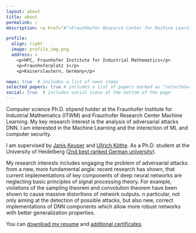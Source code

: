 ```yaml
---
layout: about
title: about
permalink: /
description: <a href="#">Fraunhbofer Research Center for Machine Learning</a>. . 

profile:
  align: right
  image: profile_img.png
  address: >
    <p>HPC, Fraunhofer Institute for Industrial Mathematics</p>
    <p>Fraunhoferplatz 1</p>
    <p>Kaiserslautern, Germany</p>

news: true  # includes a list of news items
selected_papers: true # includes a list of papers marked as "selected={true}"
social: true  # includes social icons at the bottom of the page
---
```



Computer science Ph.D. stipend holder at the Fraunhofer Institute for Industrial Mathematics (ITWM) and Fraunhofer Research Center Machine Learning. My key research interest is the analysis of adversarial attacks   DNN. I am interested in the Machine Learning and the interection of ML and computer security.

I am supervised by [Janis Keuper](https://www.itwm.fraunhofer.de/en/departments/hpc/staff/janis-keuper.html) and [Ullrich Köthe](https://hci.iwr.uni-heidelberg.de/vislearn/people/ullrich-koethe).  As a Ph.D. student at the University of Heidelberg ([2nd best ranked German university](https://www.usnews.com/education/best-global-universities/germany)).

My research interests includes engaging the problem of adversarial attacks from a new, more fundamental angle: recent research has shown, that current implementations of key components of deep neural networks are neglecting basic principles of signal processing theory. For example, violations of the sampling theorem and convolution theorem have been shown to cause massive distortions of network outputs. n particular, not only aiming at the detection of possible attacks, but also new, correct implementations of DNN components which allow more robust networks with better generalization properties.
      
You can [download my resume](https://www.dropbox.com/s/bzt8yzhv0d94vc9/peter_lorenz_resume.pdf?dl=0) and [additonal certificates](https://www.dropbox.com/s/aka30iac3rnexod/lorenz_additional.pdf?dl=0).
      

<!-- Write your biography here. Tell the world about yourself. Link to your favorite [subreddit](http://reddit.com). You can put a picture in, too. The code is already in, just name your picture `prof_pic.jpg` and put it in the `img/` folder.

Put your address / P.O. box / other info right below your picture. You can also disable any these elements by editing `profile` property of the YAML header of your `_pages/about.md`. Edit `_bibliography/papers.bib` and Jekyll will render your [publications page](/al-folio/publications/) automatically.

Link to your social media connections, too. This theme is set up to use [Font Awesome icons](http://fortawesome.github.io/Font-Awesome/) and [Academicons](https://jpswalsh.github.io/academicons/), like the ones below. Add your Facebook, Twitter, LinkedIn, Google Scholar, or just disable all of them. -->
